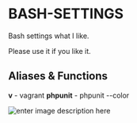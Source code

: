 BASH-SETTINGS
=============
Bash settings what I like. 

Please use it if you like it.

Aliases & Functions
-------------------
**v** - vagrant
**phpunit** - phpunit --color

![enter image description here][1]


  [1]: https://lh4.googleusercontent.com/EqfjoVb2f3H7Ik1Umv0Ef0Hs5xAotZKCoe7he795Khc=s0 "mybashrc.png"
